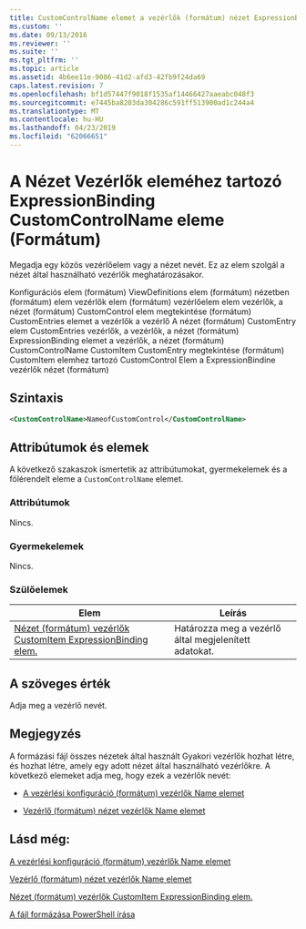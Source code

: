 ```yaml
---
title: CustomControlName elemet a vezérlők (formátum) nézet ExpressionBinding |} A Microsoft Docs
ms.custom: ''
ms.date: 09/13/2016
ms.reviewer: ''
ms.suite: ''
ms.tgt_pltfrm: ''
ms.topic: article
ms.assetid: 4b6ee11e-9086-41d2-afd3-42fb9f24da69
caps.latest.revision: 7
ms.openlocfilehash: bf1d57447f9018f1535af14466427aaeabc048f3
ms.sourcegitcommit: e7445ba8203da304286c591ff513900ad1c244a4
ms.translationtype: MT
ms.contentlocale: hu-HU
ms.lasthandoff: 04/23/2019
ms.locfileid: "62066651"
---
```

# <a name="customcontrolname-element-for-expressionbinding-for-controls-for-view-format"></a>A Nézet Vezérlők eleméhez tartozó ExpressionBinding CustomControlName eleme (Formátum)

Megadja egy közös vezérlőelem vagy a nézet nevét. Ez az elem szolgál a nézet által használható vezérlők meghatározásakor.

Konfigurációs elem (formátum) ViewDefinitions elem (formátum) nézetben (formátum) elem vezérlők elem (formátum) vezérlőelem elem vezérlők, a nézet (formátum) CustomControl elem megtekintése (formátum) CustomEntries elemet a vezérlők a vezérlő A nézet (formátum) CustomEntry elem CustomEntries vezérlők, a vezérlők, a nézet (formátum) ExpressionBinding elemet a vezérlők, a nézet (formátum) CustomControlName CustomItem CustomEntry megtekintése (formátum) CustomItem elemhez tartozó CustomControl Elem a ExpressionBindine vezérlők nézet (formátum)

## <a name="syntax"></a>Szintaxis

```xml
<CustomControlName>NameofCustomControl</CustomControlName>
```

## <a name="attributes-and-elements"></a>Attribútumok és elemek

A következő szakaszok ismertetik az attribútumokat, gyermekelemek és a fölérendelt eleme a `CustomControlName` elemet.

### <a name="attributes"></a>Attribútumok

Nincs.

### <a name="child-elements"></a>Gyermekelemek

Nincs.

### <a name="parent-elements"></a>Szülőelemek

|Elem|Leírás|
|-------------|-----------------|
|[Nézet (formátum) vezérlők CustomItem ExpressionBinding elem.](./expressionbinding-element-for-customitem-for-controls-for-view-format.md)|Határozza meg a vezérlő által megjelenített adatokat.|

## <a name="text-value"></a>A szöveges érték

Adja meg a vezérlő nevét.

## <a name="remarks"></a>Megjegyzés

A formázási fájl összes nézetek által használt Gyakori vezérlők hozhat létre, és hozhat létre, amely egy adott nézet által használható vezérlőkre. A következő elemeket adja meg, hogy ezek a vezérlők nevét:

- [A vezérlési konfiguráció (formátum) vezérlők Name elemet](./name-element-for-control-for-controls-for-configuration-format.md)

- [Vezérlő (formátum) nézet vezérlők Name elemet](./name-element-for-control-for-controls-for-view-format.md)

## <a name="see-also"></a>Lásd még:

[A vezérlési konfiguráció (formátum) vezérlők Name elemet](./name-element-for-control-for-controls-for-configuration-format.md)

[Vezérlő (formátum) nézet vezérlők Name elemet](./name-element-for-control-for-controls-for-view-format.md)

[Nézet (formátum) vezérlők CustomItem ExpressionBinding elem.](./expressionbinding-element-for-customitem-for-controls-for-view-format.md)

[A fájl formázása PowerShell írása](./writing-a-powershell-formatting-file.md)
